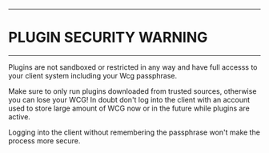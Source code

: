 ----
# PLUGIN SECURITY WARNING #

----
Plugins are not sandboxed or restricted in any way and have full accesss
to your client system including your Wcg passphrase.

Make sure to only run plugins downloaded from trusted sources, otherwise
you can lose your WCG! In doubt don't log into the client with an account
used to store large amount of WCG now or in the future while plugins
are active.

Logging into the client without remembering the passphrase won't make
the process more secure.